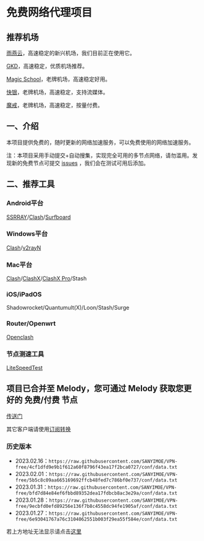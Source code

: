 # 免费网络代理项目
## 推荐机场
[雨燕云](https://vpn-free.sn-m.xyz/yuyan.html)，高速稳定的新兴机场，我们目前正在使用它。

[GKD](https://vpn-free.sn-m.xyz/gkd.html)，高速稳定，优质机场推荐。

[Magic School](https://vpn-free.sn-m.xyz/school.html)，老牌机场，高速稳定好用。

[快银](https://vpn-free.sn-m.xyz/ky.html)，老牌机场，高速稳定，支持流媒体。

[魔戒](https://vpn-free.sn-m.xyz/mojie.html)，老牌机场，高速稳定，按量付费。
## 一、介绍
本项目提供免费的，随时更新的网络加速服务，可以免费使用的网络加速服务。

注：本项目采用手动提交+自动搜集，实现完全可用的多节点网络，请勿滥用。发现新的免费节点可提交 [issues](https://github.com/SANYIMOE/VPN-free/issues) ，我们会在测试可用后添加。

## 二、推荐工具
### Android平台
[SSRRAY](https://github.com/xxf098/shadowsocksr-v2ray-trojan-android/releases)/[Clash](https://github.com/Kr328/ClashForAndroid/releases)/[Surfboard](https://github.com/getsurfboard/surfboard/releases)

### Windows平台
[Clash](https://github.com/ender-zhao/Clash-for-Windows_Chinese/releases)/[v2rayN](https://github.com/2dust/v2rayN/releases)

### Mac平台
[Clash](https://github.com/Fndroid/clash_for_windows_pkg/releases)/[ClashX](https://github.com/yichengchen/clashX/releases)/[ClashX Pro](https://install.appcenter.ms/users/clashx/apps/clashx-pro/distribution_groups/public)/Stash

### iOS/iPadOS
Shadowrocket/Quantumult(X)/Loon/Stash/Surge

### Router/Openwrt
[Openclash](https://github.com/vernesong/OpenClash/releases)

### 节点测速工具
[LiteSpeedTest](https://github.com/xxf098/LiteSpeedTest/releases)

## 项目已合并至 Melody，您可通过 Melody 获取您更好的 免费/付费 节点
<a href="https://小萌机场.top">传送门</a>

其它客户端请使用[订阅转换](https://aclsub.mojy.xyz)

### 历史版本
- 2023.02.16：`https://raw.githubusercontent.com/SANYIMOE/VPN-free/4cf1dfd9e9b1f612a60f8796f43ea17f2bca0727/conf/data.txt`
- 2023.02.01：`https://raw.githubusercontent.com/SANYIMOE/VPN-free/5b5c8c09aa665169692ffcb48fed7c786bf0e737/conf/data.txt`
- 2023.01.31：`https://raw.githubusercontent.com/SANYIMOE/VPN-free/bfd7d84e84ef6fbbd89352dea17fdbcb8ac3e29a/conf/data.txt`
- 2023.01.28：`https://raw.githubusercontent.com/SANYIMOE/VPN-free/9ecbfd0efd89256e136f7b8c4558dc94fe1905af/conf/data.txt`
- 2023.01.27：`https://raw.githubusercontent.com/SANYIMOE/VPN-free/6e93041767a76c3104062551b003f29ea55f584e/conf/data.txt`
</iframe>

若上方地址无法显示请点击<a href="https://vpn-free.sn-m.xyz/conf/data_new.txt" target="_blank">这里</a>
